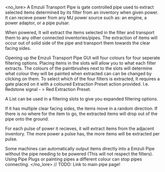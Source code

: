 <no_lore>
A Emzuli Transport Pipe is gate controlled pipe used to extract selected items determined by its filter from an inventory when given power.
It can recieve power from any MJ power source such as: an engine, a power adaptor, or a pipe pulsar.

When powered, It will extract the items selected in the filter and transport them to any other connected inventories/pipes.
The extraction of items will occur out of solid side of the pipe and transport them towards the clear facing sides.

Opening up the Emzuli Transport Pipe GUI will four colours for four seperate filtering options.
Placing items in the slots will allow you to what each filter extracts.
The colours of the paintbrushes next to the slots will determine what colour they will be painted when extracted can can be changed by clicking on them.
To select which of the four filters is extracted, It requires a gate placed on it with a coloured Extraction Preset action provided. I.e. Redstone signal - > Red Extraction Preset.

A List can be used in a filtering slots to give you expanded filtering options.

If it has multiple clear facing sides, the items move in a random direction.
If there is no where for the item to go, the extracted items will drop out of the pipe onto the ground.

For each pulse of power it recieves, it will extract items from the adjacent inventory.
The more power a pulse has, the more items will be extracted per pulse.

Some machines can automatically output items directly into a Emzuli Pipe without the pipe needing to be powered (This will not respect the filters).
Using Pipe Plugs or painting pipes a different colour can stop pipes connecting.
</no_lore>
// TODO: Link to main pipe page!
